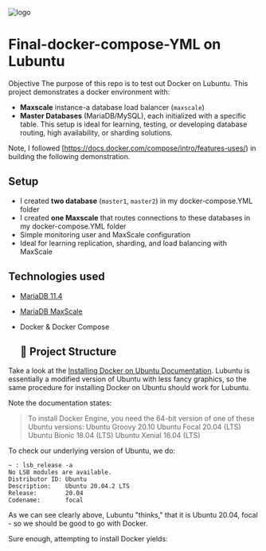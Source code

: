 ![logo](https://products.containerize.com/devops/compose/header_image.png)

# Final-docker-compose-YML on Lubuntu
Objective
The purpose of this repo is to test out Docker on Lubuntu. This project demonstrates a docker environment with:
*  **Maxscale** instance-a database load balancer (`maxscale`)
* **Master Databases** (MariaDB/MySQL), each initialized with a specific table.
  This setup is ideal for learning, testing, or developing database routing, high availability, or sharding solutions.

Note, I followed [https://docs.docker.com/compose/intro/features-uses/) in building the following demonstration.

## Setup


* I created **two database** (`master1`, `master2`) in my docker-compose.YML folder
* I created **one Maxscale** that routes connections to these databases in my docker-compose.YML folder
* Simple monitoring user and MaxScale configuration
* Ideal for learning replication, sharding, and load balancing with MaxScale

## Technologies used

- [MariaDB 11.4](https://mariadb.com/docs/maxscale/other-maxscale-versions/mariadb-maxscale-25/maxscale-25-tutorials/mariadb-maxscale-25-simple-sharding-with-two-servers)
- [MariaDB MaxScale](https://mariadb.com/products/technology/maxscale/)
- Docker & Docker Compose

  ## 📁 Project Structure

Take a look at the [Installing Docker on Ubuntu Documentation](https://docs.docker.com/engine/install/ubuntu/).  Lubuntu is essentially a modified version of Ubuntu with less fancy graphics, so the same procedure for installing Docker on Ubuntu should work for Lubuntu.

Note the documentation states:

> To install Docker Engine, you need the 64-bit version of one of these Ubuntu versions:
>    Ubuntu Groovy 20.10
>    Ubuntu Focal 20.04 (LTS)
>    Ubuntu Bionic 18.04 (LTS)
>    Ubuntu Xenial 16.04 (LTS)

To check our underlying version of Ubuntu, we do:

```
~ : lsb_release -a
No LSB modules are available.
Distributor ID: Ubuntu
Description:    Ubuntu 20.04.2 LTS
Release:        20.04
Codename:       focal
```

As we can see clearly above, Lubuntu "thinks," that it is Ubuntu 20.04, focal - so we should be good to go with Docker.

Sure enough, attempting to install Docker yields:

```
